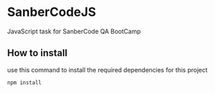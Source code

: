 # SanberCodeJS
JavaScript task for SanberCode QA BootCamp

## How to install

use this command to install the required dependencies for this project
``` 
npm install
```
